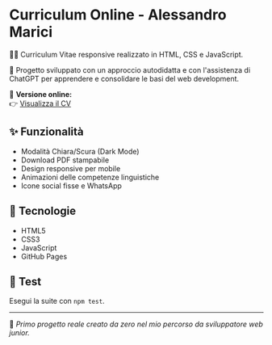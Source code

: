# Curriculum Online - Alessandro Marici

👨‍💻 Curriculum Vitae responsive realizzato in HTML, CSS e JavaScript.

📍 Progetto sviluppato con un approccio autodidatta e con l'assistenza di ChatGPT per apprendere e consolidare le basi del web development.

🔗 **Versione online:**  
👉 [Visualizza il CV](https://alessandromarici.github.io/curriculum-online/)

## ✨ Funzionalità
- Modalità Chiara/Scura (Dark Mode)
- Download PDF stampabile
- Design responsive per mobile
- Animazioni delle competenze linguistiche
- Icone social fisse e WhatsApp

## 📁 Tecnologie
- HTML5
- CSS3
- JavaScript
- GitHub Pages

## 🧪 Test
Esegui la suite con `npm test`.

---

📌 *Primo progetto reale creato da zero nel mio percorso da sviluppatore web junior.*
